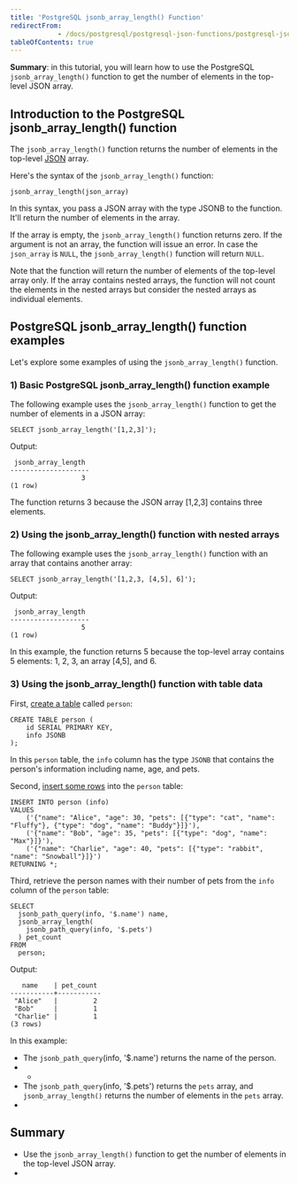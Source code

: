 ```yaml
---
title: 'PostgreSQL jsonb_array_length() Function'
redirectFrom: 
            - /docs/postgresql/postgresql-json-functions/postgresql-jsonb_array_length/
tableOfContents: true
---
```


**Summary**: in this tutorial, you will learn how to use the PostgreSQL `jsonb_array_length()` function to get the number of elements in the top-level JSON array.



## Introduction to the PostgreSQL jsonb_array_length() function



The `jsonb_array_length()` function returns the number of elements in the top-level [JSON](/docs/postgresql/postgresql-json) array.



Here's the syntax of the `jsonb_array_length()` function:



```
jsonb_array_length(json_array)
```



In this syntax, you pass a JSON array with the type JSONB to the function. It'll return the number of elements in the array.



If the array is empty, the `jsonb_array_length()` function returns zero. If the argument is not an array, the function will issue an error. In case the `json_array` is `NULL`, the `jsonb_array_length()` function will return `NULL`.



Note that the function will return the number of elements of the top-level array only. If the array contains nested arrays, the function will not count the elements in the nested arrays but consider the nested arrays as individual elements.



## PostgreSQL jsonb_array_length() function examples



Let's explore some examples of using the `jsonb_array_length()` function.



### 1) Basic PostgreSQL jsonb_array_length() function example



The following example uses the `jsonb_array_length()` function to get the number of elements in a JSON array:



```
SELECT jsonb_array_length('[1,2,3]');
```



Output:



```
 jsonb_array_length
--------------------
                  3
(1 row)
```



The function returns 3 because the JSON array \[1,2,3] contains three elements.



### 2) Using the jsonb_array_length() function with nested arrays



The following example uses the `jsonb_array_length()` function with an array that contains another array:



```
SELECT jsonb_array_length('[1,2,3, [4,5], 6]');
```



Output:



```
 jsonb_array_length
--------------------
                  5
(1 row)
```



In this example, the function returns 5 because the top-level array contains 5 elements: 1, 2, 3, an array \[4,5], and 6.



### 3) Using the jsonb_array_length() function with table data



First, [create a table](/docs/postgresql/postgresql-create-table) called `person`:



```
CREATE TABLE person (
    id SERIAL PRIMARY KEY,
    info JSONB
);
```



In this `person` table, the `info` column has the type `JSONB` that contains the person's information including name, age, and pets.



Second, [insert some rows](/docs/postgresql/postgresql-insert-multiple-rows) into the `person` table:



```
INSERT INTO person (info)
VALUES
    ('{"name": "Alice", "age": 30, "pets": [{"type": "cat", "name": "Fluffy"}, {"type": "dog", "name": "Buddy"}]}'),
    ('{"name": "Bob", "age": 35, "pets": [{"type": "dog", "name": "Max"}]}'),
    ('{"name": "Charlie", "age": 40, "pets": [{"type": "rabbit", "name": "Snowball"}]}')
RETURNING *;
```



Third, retrieve the person names with their number of pets from the `info` column of the `person` table:



```
SELECT
  jsonb_path_query(info, '$.name') name,
  jsonb_array_length(
    jsonb_path_query(info, '$.pets')
  ) pet_count
FROM
  person;
```



Output:



```
   name    | pet_count
-----------+-----------
 "Alice"   |         2
 "Bob"     |         1
 "Charlie" |         1
(3 rows)
```



In this example:



- The `jsonb_path_query`(info, '\$.name') returns the name of the person.
- -
- The `jsonb_path_query`(info, '\$.pets') returns the `pets` array, and `jsonb_array_length()` returns the number of elements in the `pets` array.
- 


## Summary



- Use the `jsonb_array_length()` function to get the number of elements in the top-level JSON array.
- 
